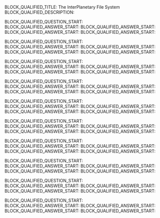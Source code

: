 BLOCK_QUALIFIED_TITLE: The InterPlanetary File System
BLOCK_QUALIFIED_DESCRIPTION:

BLOCK_QUALIFIED_QUESTION_START:
BLOCK_QUALIFIED_ANSWER_START:
BLOCK_QUALIFIED_ANSWER_START:
BLOCK_QUALIFIED_ANSWER_START:
BLOCK_QUALIFIED_ANSWER_START:

BLOCK_QUALIFIED_QUESTION_START:
BLOCK_QUALIFIED_ANSWER_START:
BLOCK_QUALIFIED_ANSWER_START:
BLOCK_QUALIFIED_ANSWER_START:
BLOCK_QUALIFIED_ANSWER_START:

BLOCK_QUALIFIED_QUESTION_START:
BLOCK_QUALIFIED_ANSWER_START:
BLOCK_QUALIFIED_ANSWER_START:
BLOCK_QUALIFIED_ANSWER_START:
BLOCK_QUALIFIED_ANSWER_START:

BLOCK_QUALIFIED_QUESTION_START:
BLOCK_QUALIFIED_ANSWER_START:
BLOCK_QUALIFIED_ANSWER_START:
BLOCK_QUALIFIED_ANSWER_START:
BLOCK_QUALIFIED_ANSWER_START:

BLOCK_QUALIFIED_QUESTION_START:
BLOCK_QUALIFIED_ANSWER_START:
BLOCK_QUALIFIED_ANSWER_START:
BLOCK_QUALIFIED_ANSWER_START:
BLOCK_QUALIFIED_ANSWER_START:

BLOCK_QUALIFIED_QUESTION_START:
BLOCK_QUALIFIED_ANSWER_START:
BLOCK_QUALIFIED_ANSWER_START:
BLOCK_QUALIFIED_ANSWER_START:
BLOCK_QUALIFIED_ANSWER_START:

BLOCK_QUALIFIED_QUESTION_START:
BLOCK_QUALIFIED_ANSWER_START:
BLOCK_QUALIFIED_ANSWER_START:
BLOCK_QUALIFIED_ANSWER_START:
BLOCK_QUALIFIED_ANSWER_START:

BLOCK_QUALIFIED_QUESTION_START:
BLOCK_QUALIFIED_ANSWER_START:
BLOCK_QUALIFIED_ANSWER_START:
BLOCK_QUALIFIED_ANSWER_START:
BLOCK_QUALIFIED_ANSWER_START:

BLOCK_QUALIFIED_QUESTION_START:
BLOCK_QUALIFIED_ANSWER_START:
BLOCK_QUALIFIED_ANSWER_START:
BLOCK_QUALIFIED_ANSWER_START:
BLOCK_QUALIFIED_ANSWER_START:

BLOCK_QUALIFIED_QUESTION_START:
BLOCK_QUALIFIED_ANSWER_START:
BLOCK_QUALIFIED_ANSWER_START:
BLOCK_QUALIFIED_ANSWER_START:
BLOCK_QUALIFIED_ANSWER_START: